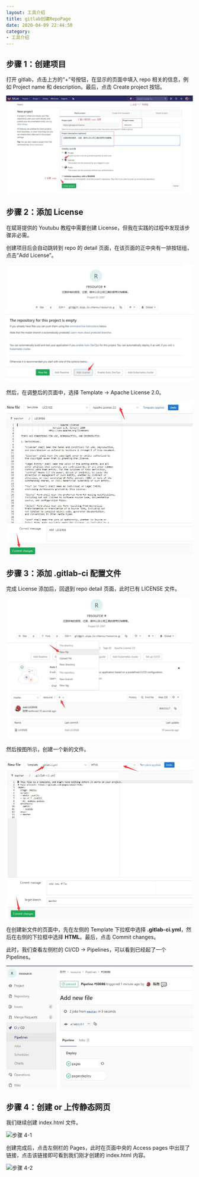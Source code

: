 ```yaml
---
layout: 工具介绍
title: gitlab创建RepoPage
date: 2020-04-09 22:44:50
category:
- 工具介绍
---
```


## 步骤 1：创建项目
打开 gitlab，点击上方的“+”号按钮，在显示的页面中填入 repo 相关的信息，例如 Project name 和 description。最后，点击 Create project 按钮。

![步骤 1](https://raw.githubusercontent.com/clvsit/markdown-image/master/eigen/tools/20200409231825.jpg)

## 步骤 2：添加 License
在斌哥提供的 Youtubu 教程中需要创建 License，但我在实践的过程中发现该步骤非必需。

创建项目后会自动跳转到 repo 的 detail 页面，在该页面的正中央有一排按钮组，点击“Add License”。

![步骤 2-1](https://raw.githubusercontent.com/clvsit/markdown-image/master/eigen/tools/20200409232146.jpg)

然后，在调整后的页面中，选择 Template -> Apache License 2.0。

![步骤 2-1](https://raw.githubusercontent.com/clvsit/markdown-image/master/eigen/tools/20200409232614.jpg)

## 步骤 3：添加 .gitlab-ci 配置文件
完成 License 添加后，回退到 repo detail 页面，此时已有 LICENSE 文件。

![步骤 3-1](https://raw.githubusercontent.com/clvsit/markdown-image/master/eigen/tools/20200409232824.jpg)

然后按图所示，创建一个新的文件。

![步骤 3-2](https://raw.githubusercontent.com/clvsit/markdown-image/master/eigen/tools/20200409232928.jpg)

在创建新文件的页面中，先在左侧的 Template 下拉框中选择 **.gitlab-ci.yml**，然后在右侧的下拉框中选择 **HTML**。最后，点击 Commit changes。

此时，我们查看左侧栏的 CI/CD -> Pipelines，可以看到已经起了一个 Pipelines。

![步骤 3-3](https://raw.githubusercontent.com/clvsit/markdown-image/master/eigen/tools/20200409233216.jpg)

## 步骤 4：创建 or 上传静态网页
我们继续创建 index.html 文件。

![步骤 4-1](https://markdown-picture-clvsit.oss-cn-hangzhou.aliyuncs.com/gitlab%20page7.jpg)

创建完成后，点击左侧栏的 Pages，此时在页面中央的 Access pages 中出现了链接，点击该链接即可看到我们刚才创建的 index.html 内容。

![步骤 4-2](https://markdown-picture-clvsit.oss-cn-hangzhou.aliyuncs.com/gitlab%20page8.jpg)